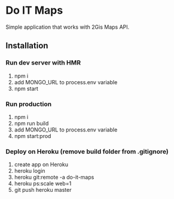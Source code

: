 # Do IT Maps

Simple application that works with 2Gis Maps API.

## Installation

### Run dev server with HMR

1. npm i
2. add MONGO_URL to process.env variable
3. npm start

### Run production

1. npm i
2. npm run build
3. add MONGO_URL to process.env variable
4. npm start:prod

### Deploy on Heroku (remove build folder from .gitignore)

1. create app on Heroku
2. heroku login
3. heroku git:remote -a do-it-maps
4. heroku ps:scale web=1
5. git push heroku master

